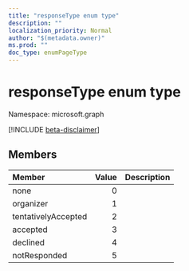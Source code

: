 ```yaml
---
title: "responseType enum type"
description: ""
localization_priority: Normal
author: "$(metadata.owner)"
ms.prod: ""
doc_type: enumPageType
---
```


# responseType enum type

Namespace: microsoft.graph

[!INCLUDE [beta-disclaimer](../../includes/beta-disclaimer.md)]

## Members

| Member              | Value | Description |
| :------------------ | ----: | :---------- |
| none                | 0     |             |
| organizer           | 1     |             |
| tentativelyAccepted | 2     |             |
| accepted            | 3     |             |
| declined            | 4     |             |
| notResponded        | 5     |             |
